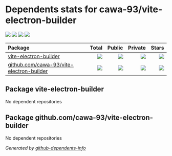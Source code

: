 # Dependents stats for cawa-93/vite-electron-builder

[![](https://img.shields.io/static/v1?label=Used%20by&message=6&color=informational&logo=slickpic)](https://github.com/cawa-93/vite-electron-builder/network/dependents)
[![](https://img.shields.io/static/v1?label=Used%20by%20(public)&message=0&color=informational&logo=slickpic)](https://github.com/cawa-93/vite-electron-builder/network/dependents)
[![](https://img.shields.io/static/v1?label=Used%20by%20(private)&message=6&color=informational&logo=slickpic)](https://github.com/cawa-93/vite-electron-builder/network/dependents)
[![](https://img.shields.io/static/v1?label=Used%20by%20(stars)&message=0&color=informational&logo=slickpic)](https://github.com/cawa-93/vite-electron-builder/network/dependents)

| Package    | Total  | Public | Private | Stars |
| :--------  | -----: | -----: | -----:  | ----: |
| [vite-electron-builder](#package-vite-electron-builder)    | [![](https://img.shields.io/static/v1?label=Used%20by&message=6&color=informational&logo=slickpic)](https://github.com/cawa-93/vite-electron-builder/network/dependents?package_id=UGFja2FnZS0yOTc2MzU0MDM0)  | [![](https://img.shields.io/static/v1?label=Used%20by%20(public)&message=0&color=informational&logo=slickpic)](https://github.com/cawa-93/vite-electron-builder/network/dependents?package_id=UGFja2FnZS0yOTc2MzU0MDM0) | [![](https://img.shields.io/static/v1?label=Used%20by%20(private)&message=6&color=informational&logo=slickpic)](https://github.com/cawa-93/vite-electron-builder/network/dependents?package_id=UGFja2FnZS0yOTc2MzU0MDM0) | [![](https://img.shields.io/static/v1?label=Used%20by%20(stars)&message=0&color=informational&logo=slickpic)](https://github.com/cawa-93/vite-electron-builder/network/dependents?package_id=UGFja2FnZS0yOTc2MzU0MDM0) |
| [github.com/cawa-93/vite-electron-builder](#package-github.comcawa-93vite-electron-builder)    | [![](https://img.shields.io/static/v1?label=Used%20by&message=0&color=informational&logo=slickpic)](https://github.com/cawa-93/vite-electron-builder/network/dependents?package_id=UGFja2FnZS0yOTE0MzI0NDAx)  | [![](https://img.shields.io/static/v1?label=Used%20by%20(public)&message=0&color=informational&logo=slickpic)](https://github.com/cawa-93/vite-electron-builder/network/dependents?package_id=UGFja2FnZS0yOTE0MzI0NDAx) | [![](https://img.shields.io/static/v1?label=Used%20by%20(private)&message=0&color=informational&logo=slickpic)](https://github.com/cawa-93/vite-electron-builder/network/dependents?package_id=UGFja2FnZS0yOTE0MzI0NDAx) | [![](https://img.shields.io/static/v1?label=Used%20by%20(stars)&message=0&color=informational&logo=slickpic)](https://github.com/cawa-93/vite-electron-builder/network/dependents?package_id=UGFja2FnZS0yOTE0MzI0NDAx) |

## Package vite-electron-builder

No dependent repositories

## Package github.com/cawa-93/vite-electron-builder

No dependent repositories

_Generated by [github-dependents-info](https://github.com/nvuillam/github-dependents-info)_